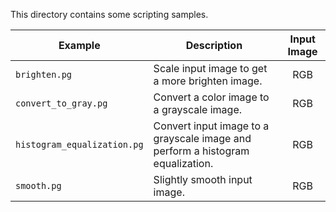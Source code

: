 This directory contains some scripting samples.

| Example | Description | Input Image |
|---------|-------------|:-----------:|
| `brighten.pg` | Scale input image to get a more brighten image. | RGB |
| `convert_to_gray.pg` | Convert a color image to a grayscale image. | RGB |
| `histogram_equalization.pg` | Convert input image to a grayscale image and perform a histogram equalization. | RGB |
| `smooth.pg` | Slightly smooth input image. | RGB |
